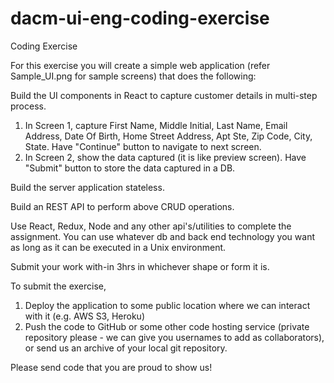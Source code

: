 # dacm-ui-eng-coding-exercise
Coding Exercise

For this exercise you will create a simple web application (refer Sample_UI.png for sample screens) that does the following:

Build the UI components in React to capture customer details in multi-step process.
  
   1. In Screen 1, capture First Name, Middle Initial, Last Name, Email Address, Date Of Birth, Home Street Address, Apt Ste,   Zip Code, City, State. Have "Continue" button to navigate to next screen. 
   2. In Screen 2, show the data captured (it is like preview screen). Have "Submit" button to store 
      the data captured in a DB.
    
Build the server application stateless.
  
Build an REST API to perform above CRUD operations.
       
Use React, Redux, Node and any other api's/utilities to complete the assignment. 
You can use whatever db and back end technology you want as long as it can be executed in a Unix environment.

Submit your work with-in 3hrs in whichever shape or form it is.

To submit the exercise,

   1. Deploy the application to some public location where we can interact with it (e.g. AWS S3, Heroku)
   2. Push the code to GitHub or some other code hosting service (private repository please - we can give 
  you usernames to add as collaborators), or send us an archive of your local git repository.

Please send code that you are proud to show us!
